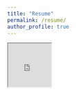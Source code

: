 ```yaml
---
title: "Resume"
permalink: /resume/
author_profile: true
---
```

<iframe src="https://mickeyfeliciano.github.io/FelicianoResume.pdf" width="100vw" height="100vh"></iframe>
